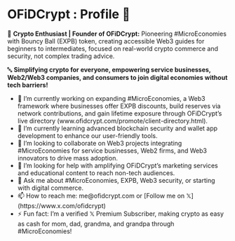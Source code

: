 # OFiDCrypt : Profile 👋
👾 **Crypto Enthusiast | Founder of OFiDCrypt:**
Pioneering #MicroEconomies with Bouncy Ball (EXPB) token, creating accessible Web3 guides for beginners to intermediates, focused on real-world crypto commerce and security, not complex trading advice.

🔤 **Simplifying crypto for everyone, empowering service businesses, Web2/Web3 companies, and consumers to join digital economies without tech barriers!**

<ul>
  <li>🔭 I’m currently working on expanding #MicroEconomies, a Web3 framework where businesses offer EXPB discounts, build reserves via network contributions, and gain lifetime exposure through OFiDCrypt’s live directory (www.ofidcrypt.com/promote/client-directory.html).</li>
  
  <li>🌱 I’m currently learning advanced blockchain security and wallet app development to enhance our user-friendly tools.</li>
  
  <li>👯 I’m looking to collaborate on Web3 projects integrating #MicroEconomies for service businesses, Web2 firms, and Web3 innovators to drive mass adoption.</li>
  
  <li>🤔 I’m looking for help with amplifying OFiDCrypt’s marketing services and educational content to reach non-tech audiences.</li>
  
  <li>💬 Ask me about #MicroEconomies, EXPB, Web3 security, or starting with digital commerce.</li>
  
  <li>📫 How to reach me: me@ofidcrypt.com or [Follow me on 𝕏](https://www.x.com/ofidcrypt)</li>
  
  <li>⚡ Fun fact: I’m a verified 𝕏 Premium Subscriber, making crypto as easy as cash for mom, dad, grandma, and grandpa through #MicroEconomies!</li>
</ul>
